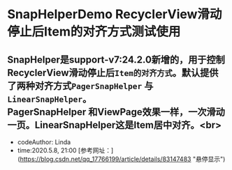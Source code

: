 SnapHelperDemo RecyclerView滑动停止后Item的对齐方式测试使用
=======
SnapHelper是support-v7:24.2.0新增的，用于控制RecyclerView滑动停止后`Item的对齐方式`。默认提供了两种对齐方式`PagerSnapHelper` 与 `LinearSnapHelper`。<br>
PagerSnapHelper 和ViewPage效果一样，一次滑动一页。LinearSnapHelper这是Item居中对齐。\<br>
-------
* codeAuthor: Linda
* time:2020.5.8, 21:00
[参考网址：] (https://blog.csdn.net/qq_17766199/article/details/83147483 "悬停显示")
